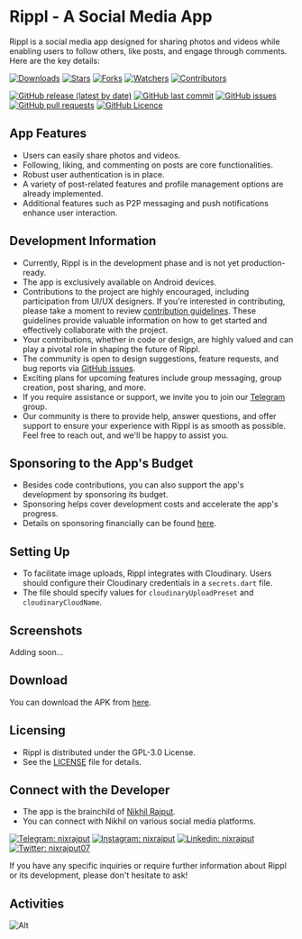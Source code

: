 # Rippl - A Social Media App

Rippl is a social media app designed for sharing photos and videos while enabling users to follow others, like posts, and engage through comments. Here are the key details:

[![Downloads](https://img.shields.io/github/downloads/nixrajput/social-media-app-flutter/total?label=Downloads)][releases]
[![Stars](https://img.shields.io/github/stars/nixrajput/social-media-app-flutter?label=Stars)][repo]
[![Forks](https://img.shields.io/github/forks/nixrajput/social-media-app-flutter?label=Forks)][repo]
[![Watchers](https://img.shields.io/github/watchers/nixrajput/social-media-app-flutter?label=Watchers)][repo]
[![Contributors](https://img.shields.io/github/contributors/nixrajput/social-media-app-flutter?label=Contributors)][repo]

[![GitHub release (latest by date)](https://img.shields.io/github/v/release/nixrajput/social-media-app-flutter?label=Latest)][releases]
[![GitHub last commit](https://img.shields.io/github/last-commit/nixrajput/social-media-app-flutter?label=Last+Commit)][repo]
[![GitHub issues](https://img.shields.io/github/issues/nixrajput/social-media-app-flutter?label=Issues)][issues]
[![GitHub pull requests](https://img.shields.io/github/issues-pr/nixrajput/social-media-app-flutter?label=Pull+Requests)][pulls]
[![GitHub Licence](https://img.shields.io/github/license/nixrajput/social-media-app-flutter?label=Licence)][license]

## App Features

- Users can easily share photos and videos.
- Following, liking, and commenting on posts are core functionalities.
- Robust user authentication is in place.
- A variety of post-related features and profile management options are already implemented.
- Additional features such as P2P messaging and push notifications enhance user interaction.

## Development Information

- Currently, Rippl is in the development phase and is not yet production-ready.
- The app is exclusively available on Android devices.
- Contributions to the project are highly encouraged, including participation from UI/UX designers. If you're interested in contributing, please take a moment to review [contribution guidelines](CONTRIBUTING.md). These guidelines provide valuable information on how to get started and effectively collaborate with the project.
- Your contributions, whether in code or design, are highly valued and can play a pivotal role in shaping the future of Rippl.
- The community is open to design suggestions, feature requests, and bug reports via  [GitHub issues](https://github.com/nixrajput/social-media-app-flutter/issues).
- Exciting plans for upcoming features include group messaging, group creation, post sharing, and more.
- If you require assistance or support, we invite you to join our [Telegram][telegram] group.
- Our community is there to provide help, answer questions, and offer support to ensure your experience with Rippl is as smooth as possible. Feel free to reach out, and we'll be happy to assist you.

## Sponsoring to the App's Budget

- Besides code contributions, you can also support the app's development by sponsoring its budget.
- Sponsoring helps cover development costs and accelerate the app's progress.
- Details on sponsoring financially can be found [here](https://github.com/sponsors/nixrajput).

## Setting Up

- To facilitate image uploads, Rippl integrates with Cloudinary. Users should configure their Cloudinary credentials in a `secrets.dart` file.
- The file should specify values for `cloudinaryUploadPreset` and `cloudinaryCloudName`.

## Screenshots

Adding soon...

## Download

You can download the APK from [here][releases].

## Licensing

- Rippl is distributed under the GPL-3.0 License.
- See the [LICENSE](LICENSE.md) file for details.

## Connect with the Developer

- The app is the brainchild of [Nikhil Rajput][portfolio].
- You can connect with Nikhil on various social media platforms.

[![Telegram: nixrajput](https://img.shields.io/badge/nixrajput-F05A64?logo=Telegram&logoColor=fff)][telegramMe]
[![Instagram: nixrajput](https://img.shields.io/badge/nixrajput-F05A64?logo=Instagram&logoColor=fff)][instagram]
[![Linkedin: nixrajput](https://img.shields.io/badge/nixrajput-F05A64?logo=Linkedin&logoColor=fff)][linkedin]
[![Twitter: nixrajput07](https://img.shields.io/badge/nixrajput07-F05A64?logo=Twitter&logoColor=fff)][twitter]

If you have any specific inquiries or require further information about Rippl or its development, please don't hesitate to ask!

## Activities

![Alt](https://repobeats.axiom.co/api/embed/e86f92199e9d903eba60dadebd6f780fda7c5815.svg "Repobeats analytics image")

[github]: https://github.com/nixrajput
[website]: https://nixlab.co.in
[twitter]: https://twitter.com/nixrajput07
[instagram]: https://instagram.com/nixrajput
[linkedin]: https://linkedin.com/in/nixrajput
[portfolio]: https://nixrajput.nixlab.co.in
[releases]: https://github.com/nixrajput/social-media-app-flutter/releases
[repo]: https://github.com/nixrajput/social-media-app-flutter
[issues]: https://github.com/nixrajput/social-media-app-flutter/issues
[license]: https://github.com/nixrajput/social-media-app-flutter/blob/master/LICENSE.md
[pulls]: https://github.com/nixrajput/social-media-app-flutter/pulls
[telegram]: https://telegram.me/nixlab_in
[telegramMe]: https://telegram.me/nixrajput
